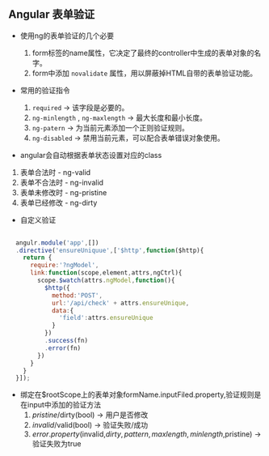 ## Angular 表单验证

+ 使用ng的表单验证的几个必要
  1. form标签的name属性，它决定了最终的controller中生成的表单对象的名字。
  2. form中添加 `novalidate` 属性，用以屏蔽掉HTML自带的表单验证功能。

+ 常用的验证指令
  1. `required` -> 该字段是必要的。
  2. `ng-minlength` , `ng-maxlength` -> 最大长度和最小长度。
  3. `ng-patern` -> 为当前元素添加一个正则验证规则。
  4. `ng-disabled` -> 禁用当前元素，可以配合表单错误对象使用。

+ angular会自动根据表单状态设置对应的class
 1. 表单合法时 - ng-valid
 2. 表单不合法时 - ng-invalid
 3. 表单未修改时 - ng-pristine
 4. 表单已经修改 - ng-dirty

+ 自定义验证

```js
  
  angulr.module('app',[])
  .directive('ensureUniquue',['$http',function($http){
    return {
      require:'?ngModel',
      link:function(scope,element,attrs,ngCtrl){
        scope.$watch(attrs.ngModel,function(){
          $http({
            method:'POST',
            url:'/api/check' + attrs.ensureUnique,
            data:{
              'field':attrs.ensureUnique
            }
          })
          .success(fn)
          .error(fn)
        })
      }
    }
  }]);

```

+ 绑定在$rootScope上的表单对象formName.inputFiled.property,验证规则是在input中添加的验证方法 
  1. $pristine/$dirty(bool) -> 用户是否修改
  2. $invalid/$valid(bool) -> 验证失败/成功
  3. $error.property($invalid,$dirty,pattern,maxlength,minlength,$pristine) ->验证失败为true